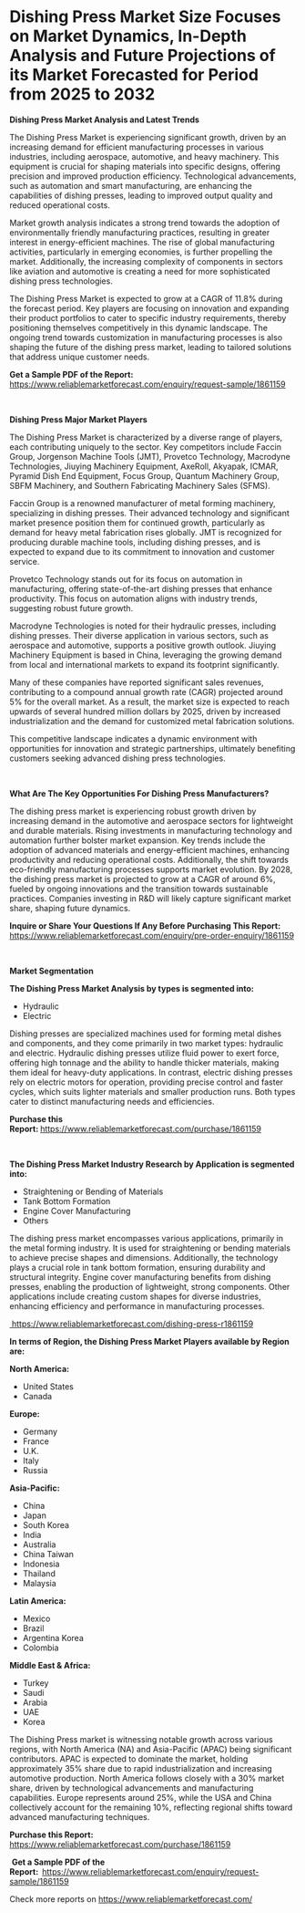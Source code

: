 <p><h1>Dishing Press Market Size Focuses on Market Dynamics, In-Depth Analysis and Future Projections of its Market Forecasted for Period from 2025 to 2032</h1></p><p><strong>Dishing Press Market Analysis and Latest Trends</strong></p>
<p><p>The Dishing Press Market is experiencing significant growth, driven by an increasing demand for efficient manufacturing processes in various industries, including aerospace, automotive, and heavy machinery. This equipment is crucial for shaping materials into specific designs, offering precision and improved production efficiency. Technological advancements, such as automation and smart manufacturing, are enhancing the capabilities of dishing presses, leading to improved output quality and reduced operational costs.</p><p>Market growth analysis indicates a strong trend towards the adoption of environmentally friendly manufacturing practices, resulting in greater interest in energy-efficient machines. The rise of global manufacturing activities, particularly in emerging economies, is further propelling the market. Additionally, the increasing complexity of components in sectors like aviation and automotive is creating a need for more sophisticated dishing press technologies.</p><p>The Dishing Press Market is expected to grow at a CAGR of 11.8% during the forecast period. Key players are focusing on innovation and expanding their product portfolios to cater to specific industry requirements, thereby positioning themselves competitively in this dynamic landscape. The ongoing trend towards customization in manufacturing processes is also shaping the future of the dishing press market, leading to tailored solutions that address unique customer needs.</p></p>
<p><strong>Get a Sample PDF of the Report:&nbsp;</strong> <a href="https://www.reliablemarketforecast.com/enquiry/request-sample/1861159?utm_campaign=2808&utm_medium=2&utm_source=Github&utm_content=ia&utm_term=11042025&utm_id=dishing-press">https://www.reliablemarketforecast.com/enquiry/request-sample/1861159</a></p>
<p>&nbsp;</p>
<p><strong>Dishing Press Major Market Players</strong></p>
<p><p>The Dishing Press Market is characterized by a diverse range of players, each contributing uniquely to the sector. Key competitors include Faccin Group, Jorgenson Machine Tools (JMT), Provetco Technology, Macrodyne Technologies, Jiuying Machinery Equipment, AxeRoll, Akyapak, ICMAR, Pyramid Dish End Equipment, Focus Group, Quantum Machinery Group, SBFM Machinery, and Southern Fabricating Machinery Sales (SFMS).</p><p>Faccin Group is a renowned manufacturer of metal forming machinery, specializing in dishing presses. Their advanced technology and significant market presence position them for continued growth, particularly as demand for heavy metal fabrication rises globally. JMT is recognized for producing durable machine tools, including dishing presses, and is expected to expand due to its commitment to innovation and customer service.</p><p>Provetco Technology stands out for its focus on automation in manufacturing, offering state-of-the-art dishing presses that enhance productivity. This focus on automation aligns with industry trends, suggesting robust future growth.</p><p>Macrodyne Technologies is noted for their hydraulic presses, including dishing presses. Their diverse application in various sectors, such as aerospace and automotive, supports a positive growth outlook. Jiuying Machinery Equipment is based in China, leveraging the growing demand from local and international markets to expand its footprint significantly.</p><p>Many of these companies have reported significant sales revenues, contributing to a compound annual growth rate (CAGR) projected around 5% for the overall market. As a result, the market size is expected to reach upwards of several hundred million dollars by 2025, driven by increased industrialization and the demand for customized metal fabrication solutions.</p><p>This competitive landscape indicates a dynamic environment with opportunities for innovation and strategic partnerships, ultimately benefiting customers seeking advanced dishing press technologies.</p></p>
<p>&nbsp;</p>
<p><strong>What Are The Key Opportunities For Dishing Press Manufacturers?</strong></p>
<p><p>The dishing press market is experiencing robust growth driven by increasing demand in the automotive and aerospace sectors for lightweight and durable materials. Rising investments in manufacturing technology and automation further bolster market expansion. Key trends include the adoption of advanced materials and energy-efficient machines, enhancing productivity and reducing operational costs. Additionally, the shift towards eco-friendly manufacturing processes supports market evolution. By 2028, the dishing press market is projected to grow at a CAGR of around 6%, fueled by ongoing innovations and the transition towards sustainable practices. Companies investing in R&D will likely capture significant market share, shaping future dynamics.</p></p>
<p><strong>Inquire or Share Your Questions If Any Before Purchasing This Report:</strong> <a href="https://www.reliablemarketforecast.com/enquiry/pre-order-enquiry/1861159?utm_campaign=2808&utm_medium=2&utm_source=Github&utm_content=ia&utm_term=11042025&utm_id=dishing-press">https://www.reliablemarketforecast.com/enquiry/pre-order-enquiry/1861159</a></p>
<p>&nbsp;</p>
<p><strong>Market Segmentation</strong></p>
<p><strong>The Dishing Press Market Analysis by types is segmented into:</strong></p>
<p><ul><li>Hydraulic</li><li>Electric</li></ul></p>
<p><p>Dishing presses are specialized machines used for forming metal dishes and components, and they come primarily in two market types: hydraulic and electric. Hydraulic dishing presses utilize fluid power to exert force, offering high tonnage and the ability to handle thicker materials, making them ideal for heavy-duty applications. In contrast, electric dishing presses rely on electric motors for operation, providing precise control and faster cycles, which suits lighter materials and smaller production runs. Both types cater to distinct manufacturing needs and efficiencies.</p></p>
<p><strong>Purchase this Report:&nbsp;</strong><a href="https://www.reliablemarketforecast.com/purchase/1861159?utm_campaign=2808&utm_medium=2&utm_source=Github&utm_content=ia&utm_term=11042025&utm_id=dishing-press">https://www.reliablemarketforecast.com/purchase/1861159</a></p>
<p>&nbsp;</p>
<p><strong>The Dishing Press Market Industry Research by Application is segmented into:</strong></p>
<p><ul><li>Straightening or Bending of Materials</li><li>Tank Bottom Formation</li><li>Engine Cover Manufacturing</li><li>Others</li></ul></p>
<p><p>The dishing press market encompasses various applications, primarily in the metal forming industry. It is used for straightening or bending materials to achieve precise shapes and dimensions. Additionally, the technology plays a crucial role in tank bottom formation, ensuring durability and structural integrity. Engine cover manufacturing benefits from dishing presses, enabling the production of lightweight, strong components. Other applications include creating custom shapes for diverse industries, enhancing efficiency and performance in manufacturing processes.</p></p>
<p><a href="https://www.reliablemarketforecast.com/dishing-press-r1861159?utm_campaign=2808&utm_medium=2&utm_source=Github&utm_content=ia&utm_term=11042025&utm_id=dishing-press">&nbsp;https://www.reliablemarketforecast.com/dishing-press-r1861159</a></p>
<p><strong>In terms of Region, the Dishing Press Market Players available by Region are:</strong></p>
<p>
    <p> <strong> North America: </strong>
        <ul>
            <li>United States</li>
            <li>Canada</li>
        </ul>
        </p> 
    <p> <strong> Europe: </strong>
        <ul>
            <li>Germany</li>
            <li>France</li>
            <li>U.K.</li>
            <li>Italy</li>
            <li>Russia</li>
        </ul>
        </p> 
    <p> <strong> Asia-Pacific: </strong>
        <ul>
            <li>China</li>
            <li>Japan</li>
            <li>South Korea</li>
            <li>India</li>
            <li>Australia</li>
            <li>China Taiwan</li>
            <li>Indonesia</li>
            <li>Thailand</li>
            <li>Malaysia</li>
        </ul>
        </p> 
    <p> <strong> Latin America: </strong>
        <ul>
            <li>Mexico</li>
            <li>Brazil</li>
            <li>Argentina Korea</li>
            <li>Colombia</li>
        </ul>
        </p> 
    <p> <strong> Middle East & Africa: </strong>
        <ul>
            <li>Turkey</li>
            <li>Saudi</li>
            <li>Arabia</li>
            <li>UAE</li>
            <li>Korea</li>
        </ul>
    </p>
    </p>
<p><p>The Dishing Press market is witnessing notable growth across various regions, with North America (NA) and Asia-Pacific (APAC) being significant contributors. APAC is expected to dominate the market, holding approximately 35% share due to rapid industrialization and increasing automotive production. North America follows closely with a 30% market share, driven by technological advancements and manufacturing capabilities. Europe represents around 25%, while the USA and China collectively account for the remaining 10%, reflecting regional shifts toward advanced manufacturing techniques.</p></p>
<p><strong>Purchase this Report: </strong><a href="https://www.reliablemarketforecast.com/purchase/1861159?utm_campaign=2808&utm_medium=2&utm_source=Github&utm_content=ia&utm_term=11042025&utm_id=dishing-press">https://www.reliablemarketforecast.com/purchase/1861159</a></p>
<p>&nbsp;<strong>Get a Sample PDF of the Report:&nbsp;&nbsp;</strong><a href="https://www.reliablemarketforecast.com/enquiry/request-sample/1861159?utm_campaign=2808&utm_medium=2&utm_source=Github&utm_content=ia&utm_term=11042025&utm_id=dishing-press">https://www.reliablemarketforecast.com/enquiry/request-sample/1861159</a></p>
<p><strong></strong></p>
<p>Check more reports on <a href="https://www.reliablemarketforecast.com/?utm_campaign=2808&utm_medium=2&utm_source=Github&utm_content=ia&utm_term=11042025&utm_id=dishing-press">https://www.reliablemarketforecast.com/</a></p>